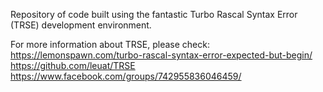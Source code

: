 Repository of code built using the fantastic Turbo Rascal Syntax Error (TRSE) development environment.

For more information about TRSE, please check:
https://lemonspawn.com/turbo-rascal-syntax-error-expected-but-begin/
https://github.com/leuat/TRSE
https://www.facebook.com/groups/742955836046459/
